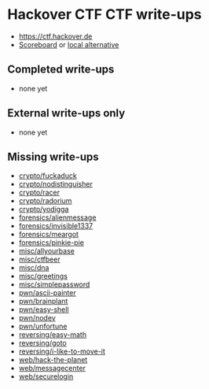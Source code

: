 # Hackover CTF CTF write-ups

* <https://ctf.hackover.de>
* [Scoreboard](https://ctf.hackover.de/ranking) or [local alternative](./scoreboard)

## Completed write-ups

* none yet

## External write-ups only

* none yet

## Missing write-ups

* [crypto/fuckaduck](crypto/fuckaduck)
* [crypto/nodistinguisher](crypto/nodistinguisher)
* [crypto/racer](crypto/racer)
* [crypto/radorium](crypto/radorium)
* [crypto/yodigga](crypto/yodigga)
* [forensics/alienmessage](forensics/alienmessage)
* [forensics/invisible1337](forensics/invisible1337)
* [forensics/meargot](forensics/meargot)
* [forensics/pinkie-pie](forensics/pinkie-pie)
* [misc/allyourbase](misc/allyourbase)
* [misc/ctfbeer](misc/ctfbeer)
* [misc/dna](misc/dna)
* [misc/greetings](misc/greetings)
* [misc/simplepassword](misc/simplepassword)
* [pwn/ascii-painter](pwn/ascii-painter)
* [pwn/brainplant](pwn/brainplant)
* [pwn/easy-shell](pwn/easy-shell)
* [pwn/nodev](pwn/nodev)
* [pwn/unfortune](pwn/unfortune)
* [reversing/easy-math](reversing/easy-math)
* [reversing/goto](reversing/goto)
* [reversing/i-like-to-move-it](reversing/i-like-to-move-it)
* [web/hack-the-planet](web/hack-the-planet)
* [web/messagecenter](web/messagecenter)
* [web/securelogin](web/securelogin)